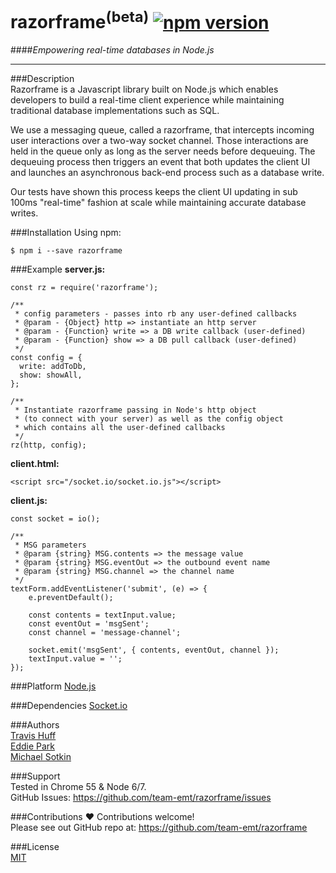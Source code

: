 # razorframe<sup>(beta)</sup>  [![npm version](https://badge.fury.io/js/razorframe.svg)](https://badge.fury.io/js/razorframe)

####*Empowering real-time databases in Node.js*  

____________________________________________________________________  

###Description  
Razorframe is a Javascript library built on Node.js which enables developers to build a real-time client experience while maintaining traditional database implementations such as SQL.  
  
We use a messaging queue, called a razorframe, that intercepts incoming user interactions over a two-way socket channel.  Those interactions are held in the queue only as long as the server needs before dequeuing.  The dequeuing process then triggers an event that both updates the client UI and launches an asynchronous back-end process such as a database write.  

Our tests have shown this process keeps the client UI updating in sub 100ms "real-time" fashion at scale while maintaining accurate database writes.

###Installation
Using npm:  

```
$ npm i --save razorframe
```

###Example
**server.js:**  

```
const rz = require('razorframe');

/**
 * config parameters - passes into rb any user-defined callbacks
 * @param - {Object} http => instantiate an http server
 * @param - {Function} write => a DB write callback (user-defined)
 * @param - {Function} show => a DB pull callback (user-defined)
 */
const config = {
  write: addToDb,
  show: showAll,
};

/**
 * Instantiate razorframe passing in Node's http object
 * (to connect with your server) as well as the config object
 * which contains all the user-defined callbacks
 */
rz(http, config);
```


**client.html:**  

```
<script src="/socket.io/socket.io.js"></script>
```

**client.js:**  

```
const socket = io();

/**
 * MSG parameters
 * @param {string} MSG.contents => the message value 
 * @param {string} MSG.eventOut => the outbound event name
 * @param {string} MSG.channel => the channel name 
 */
textForm.addEventListener('submit', (e) => {
    e.preventDefault();

    const contents = textInput.value;
    const eventOut = 'msgSent';
    const channel = 'message-channel';
    
    socket.emit('msgSent', { contents, eventOut, channel });
    textInput.value = '';
});
```
###Platform
[Node.js](https://nodejs.org/)  

###Dependencies
[Socket.io](https://www.npmjs.com/package/socket.io)  


###Authors  
[Travis Huff](huff.travis@gmail.com)  
[Eddie Park](ed.sh.park@gmail.com)  
[Michael Sotkin](Michael.sotkin@gmail.com)

###Support  
Tested in Chrome 55 & Node 6/7.  
GitHub Issues: <https://github.com/team-emt/razorframe/issues>

###Contributions
❤️ Contributions welcome!  
Please see out GitHub repo at: <https://github.com/team-emt/razorframe>

###License  
[MIT](https://github.com/travishuff/razorframe/blob/master/LICENSE)   
